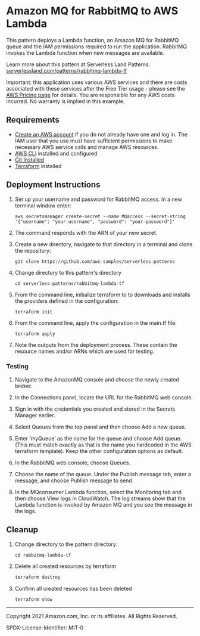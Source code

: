 # Amazon MQ for RabbitMQ to AWS Lambda

This pattern deploys a Lambda function, an Amazon MQ for RabbitMQ queue and the IAM permissions required to run the application. RabbitMQ invokes the Lambda function when new messages are available.

Learn more about this pattern at Serverless Land Patterns: [serverlessland.com/patterns/rabbitmq-lambda-tf](https://serverlessland.com/patterns/rabbitmq-lambda-tf)

Important: this application uses various AWS services and there are costs associated with these services after the Free Tier usage - please see the [AWS Pricing page](https://aws.amazon.com/pricing/) for details. You are responsible for any AWS costs incurred. No warranty is implied in this example.

## Requirements

* [Create an AWS account](https://portal.aws.amazon.com/gp/aws/developer/registration/index.html) if you do not already have one and log in. The IAM user that you use must have sufficient permissions to make necessary AWS service calls and manage AWS resources.
* [AWS CLI](https://docs.aws.amazon.com/cli/latest/userguide/install-cliv2.html) installed and configured
* [Git Installed](https://git-scm.com/book/en/v2/Getting-Started-Installing-Git)
* [Terraform](https://learn.hashicorp.com/tutorials/terraform/install-cli?in=terraform/aws-get-started) installed

## Deployment Instructions

1. Set up your username and password for RabbitMQ access. In a new terminal window enter:
    ```
    aws secretsmanager create-secret --name MQaccess --secret-string '{"username": "your-username", "password": "your-password"}'
    ```
1. The command responds with the ARN of your new secret. 

1. Create a new directory, navigate to that directory in a terminal and clone the repository:
    ``` 
    git clone https://github.com/aws-samples/serverless-patterns
    ```
1. Change directory to this pattern's directory
    ```
    cd serverless-patterns/rabbitmq-lambda-tf
    ```
1. From the command line, initialize terraform to  to downloads and installs the providers defined in the configuration:
    ```
    terraform init
    ```
1. From the command line, apply the configuration in the main.tf file:
    ```
    terraform apply
    ```

1. Note the outputs from the deployment process. These contain the resource names and/or ARNs which are used for testing.
   

### Testing

1. Navigate to the AmazonMQ console and choose the newly created broker. 

1. In the Connections panel, locate the URL for the RabbitMQ web console.

1. Sign in with the credentials you created and stored in the Secrets Manager earlier.

1. Select Queues from the top panel and then choose Add a new queue.

1. Enter ‘myQueue’ as the name for the queue and choose Add queue. (This must match exactly as that is the name you hardcoded in the AWS terraform template). Keep the other configuration options as default.

1. In the RabbitMQ web console, choose Queues.

1. Choose the name of the queue. Under the Publish message tab, enter a message, and choose Publish message to send

1. In the MQconsumer Lambda function, select the Monitoring tab and then choose View logs in CloudWatch. The log streams show that the Lambda function is invoked by Amazon MQ and you see the message in the logs.

## Cleanup

1. Change directory to the pattern directory:
    ```
    cd rabbitmq-lambda-tf
    ```
1. Delete all created resources by terraform
    ```bash
    terraform destroy
    ```
1. Confirm all created resources has been deleted
    ```bash
    terraform show
    ```
----
Copyright 2021 Amazon.com, Inc. or its affiliates. All Rights Reserved.

SPDX-License-Identifier: MIT-0